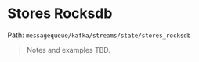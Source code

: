 # Stores Rocksdb

Path: `messagequeue/kafka/streams/state/stores_rocksdb`

> Notes and examples TBD.
